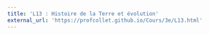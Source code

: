 ```yaml
---
title: 'L13 : Histoire de la Terre et évolution'
external_url: 'https://profcollet.github.io/Cours/3e/L13.html'
---
```


